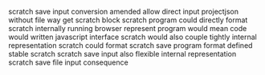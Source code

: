 scratch save input conversion amended allow direct input projectjson without file way get scratch block scratch program could directly format scratch internally running browser represent program would mean code would written javascript interface scratch would also couple tightly internal representation scratch could format scratch save program format defined stable scratch scratch save input also flexible internal representation scratch save file input consequence
